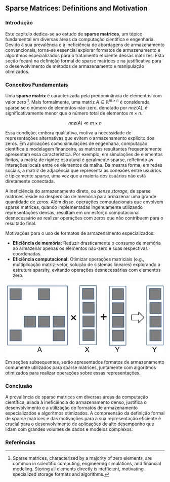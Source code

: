 ## Sparse Matrices: Definitions and Motivation

### Introdução
Este capítulo dedica-se ao estudo de **sparse matrices**, um tópico fundamental em diversas áreas da computação científica e engenharia. Devido à sua prevalência e à ineficiência de abordagens de armazenamento convencionais, torna-se essencial explorar formatos de armazenamento e algoritmos especializados para o tratamento eficiente dessas matrizes. Esta seção focará na definição formal de sparse matrices e na justificativa para o desenvolvimento de métodos de armazenamento e manipulação otimizados.

### Conceitos Fundamentais
Uma **sparse matrix** é caracterizada pela predominância de elementos com valor zero [^1]. Mais formalmente, uma matriz $A \in \mathbb{R}^{m \times n}$ é considerada sparse se o número de elementos não-zero, denotado por $nnz(A)$, é significativamente menor que o número total de elementos $m \times n$.

$$ nnz(A) \ll m \times n $$

Essa condição, embora qualitativa, motiva a necessidade de representações alternativas que evitem o armazenamento explícito dos zeros. Em aplicações como simulações de engenharia, computação científica e modelagem financeira, as matrizes resultantes frequentemente apresentam essa característica. Por exemplo, em simulações de elementos finitos, a matriz de rigidez estrutural é geralmente sparse, refletindo as interações locais entre os elementos da malha. Da mesma forma, em redes sociais, a matriz de adjacência que representa as conexões entre usuários é tipicamente sparse, uma vez que a maioria dos usuários não está diretamente conectada.

A ineficiência do armazenamento direto, ou *dense storage*, de sparse matrices reside no desperdício de memória para armazenar uma grande quantidade de zeros. Além disso, operações computacionais que envolvem sparse matrices, quando implementadas ingenuamente utilizando representações densas, resultam em um esforço computacional desnecessário ao realizar operações com zeros que não contribuem para o resultado final.

Motivações para o uso de formatos de armazenamento especializados:
*   **Eficiência de memória:** Reduzir drasticamente o consumo de memória ao armazenar apenas os elementos não-zero e suas respectivas coordenadas.
*   **Eficiência computacional:** Otimizar operações matriciais (e.g., multiplicação matriz-vetor, solução de sistemas lineares) explorando a estrutura sparsity, evitando operações desnecessárias com elementos zero.

![Illustration of sparse matrix-vector multiplication and accumulation (SpMV), where A \* X + Y = Y.](./../images/image5.jpg)

Em seções subsequentes, serão apresentados formatos de armazenamento comumente utilizados para sparse matrices, juntamente com algoritmos otimizados para realizar operações sobre essas representações.

### Conclusão
A prevalência de sparse matrices em diversas áreas da computação científica, aliada à ineficiência do armazenamento denso, justifica o desenvolvimento e a utilização de formatos de armazenamento especializados e algoritmos otimizados. A compreensão da definição formal de sparse matrices e das motivações para a sua representação eficiente é crucial para o desenvolvimento de aplicações de alto desempenho que lidam com grandes volumes de dados e modelos complexos.

### Referências
[^1]: Sparse matrices, characterized by a majority of zero elements, are common in scientific computing, engineering simulations, and financial modeling. Storing all elements directly is inefficient, motivating specialized storage formats and algorithms.
<!-- END -->